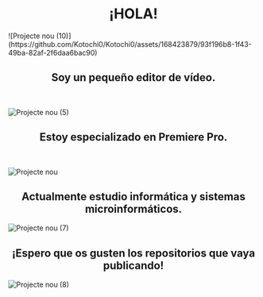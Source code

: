   <h1 align=center > ¡HOLA! </h1>
![Projecte nou (10)](https://github.com/Kotochi0/Kotochi0/assets/168423879/93f196b8-1f43-49ba-82af-2f6daa6bac90)

  <h2 align=center > Soy un pequeño editor de vídeo. </h2> <br>
  
![Projecte nou (5)](https://github.com/Kotochi0/Kotochi0/assets/168423879/7c948720-0dc1-42c0-9213-b48a197716d8)
  
  <h2 align=center > Estoy especializado en Premiere Pro. </h2> <br>
  
![Projecte nou](https://github.com/Kotochi0/Kotochi0/assets/168423879/000ccdf8-f3f0-4ec2-a6b2-6a24b14d4d66)
  
  <h2 align=center > Actualmente estudio informática y sistemas microinformáticos. </h2>

![Projecte nou (7)](https://github.com/Kotochi0/Kotochi0/assets/168423879/dff5d2a4-4958-47fc-9780-3123b0686990)

  <h2 align=center > ¡Espero que os gusten los repositorios que vaya publicando! </h2>

![Projecte nou (8)](https://github.com/Kotochi0/Kotochi0/assets/168423879/f29d9060-d41d-4958-a589-dd5e3630d852)

